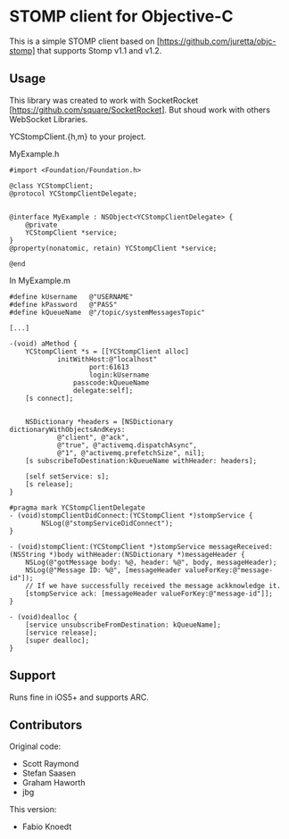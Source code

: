 STOMP client for Objective-C
============================

This is a simple STOMP client based on [https://github.com/juretta/objc-stomp]
that supports Stomp v1.1 and v1.2. 

Usage
------------

This library was created to work with SocketRocket [https://github.com/square/SocketRocket].
But shoud work with others WebSocket Libraries.

YCStompClient.{h,m} to your project.

MyExample.h

	#import <Foundation/Foundation.h>
	
	@class YCStompClient;
	@protocol YCStompClientDelegate;


	@interface MyExample : NSObject<YCStompClientDelegate> {
    	@private
		YCStompClient *service;
	}
	@property(nonatomic, retain) YCStompClient *service;

	@end


In MyExample.m

	#define kUsername	@"USERNAME"
	#define kPassword	@"PASS"
	#define kQueueName	@"/topic/systemMessagesTopic"

	[...]

	-(void) aMethod {
		YCStompClient *s = [[YCStompClient alloc] 
				initWithHost:@"localhost" 
						port:61613 
						login:kUsername
					passcode:kQueueName
					delegate:self];
		[s connect];
	

		NSDictionary *headers = [NSDictionary dictionaryWithObjectsAndKeys: 	
				@"client", @"ack", 
				@"true", @"activemq.dispatchAsync",
				@"1", @"activemq.prefetchSize", nil];
		[s subscribeToDestination:kQueueName withHeader: headers];
	
		[self setService: s];
		[s release];
	}
	
	#pragma mark YCStompClientDelegate
	- (void)stompClientDidConnect:(YCStompClient *)stompService {
			NSLog(@"stompServiceDidConnect");
	}

	- (void)stompClient:(YCStompClient *)stompService messageReceived:(NSString *)body withHeader:(NSDictionary *)messageHeader {
		NSLog(@"gotMessage body: %@, header: %@", body, messageHeader);
		NSLog(@"Message ID: %@", [messageHeader valueForKey:@"message-id"]);
		// If we have successfully received the message ackknowledge it.
		[stompService ack: [messageHeader valueForKey:@"message-id"]];
	}
	
	- (void)dealloc {
		[service unsubscribeFromDestination: kQueueName];
		[service release];
		[super dealloc];
	}
	

Support
------------	
	
Runs fine in iOS5+ and supports ARC.
	
Contributors
------------

Original code:
* Scott Raymond
* Stefan Saasen
* Graham Haworth
* jbg

This version:
* Fabio Knoedt
